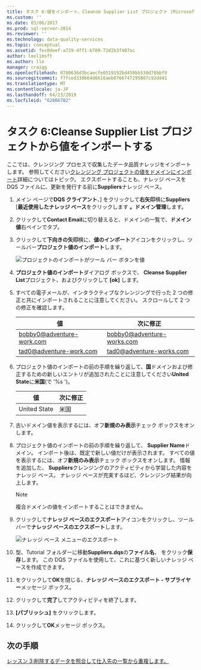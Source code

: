 ```yaml
---
title: タスク 6:値をインポート、Cleanse Supplier List プロジェクト |Microsoft Docs
ms.custom: ''
ms.date: 03/06/2017
ms.prod: sql-server-2014
ms.reviewer: ''
ms.technology: data-quality-services
ms.topic: conceptual
ms.assetid: fec0deef-a729-4ff1-b709-72d2b3f407ac
author: leolimsft
ms.author: lle
manager: craigg
ms.openlocfilehash: 0780636d3bcaecfe0519192bd450bb538d78bbf9
ms.sourcegitcommit: f7fced330b64d6616aeb8766747295807c92dd41
ms.translationtype: MT
ms.contentlocale: ja-JP
ms.lasthandoff: 04/23/2019
ms.locfileid: "62866782"
---
```

# <a name="task-6-importing-values-from-the-cleanse-supplier-list-project"></a>タスク 6:Cleanse Supplier List プロジェクトから値をインポートする
  ここでは、クレンジング プロセスで収集したデータ品質ナレッジをインポートします。 参照してください[クレンジング プロジェクトの値をドメインにインポート](https://msdn.microsoft.com/library/hh479581.aspx)詳細についてはトピック。 エクスポートすることも、ナレッジ ベースを DQS ファイルに、更新を発行する前に**Suppliers**ナレッジ ベース。  
  
1.  メイン ページで**DQS クライアント**、] をクリックして**右矢印**横に**Suppliers** [**最近使用したナレッジ ベース**をクリックします **。ドメイン管理**します。  
  
2.  クリックして**Contact Email**に切り替えると、ドメインの一覧で、**ドメイン値**右ペインでタブ。  
  
3.  クリックして**下向きの矢印**横に、**値のインポート**アイコンをクリックし、ツールバー**プロジェクト値のインポート**します。  
  
     ![プロジェクトのインポートがツール バー ボタンを値](../../2014/tutorials/media/et-importingvaluesfromthecslistproject-01.jpg "プロジェクト値のツール バー ボタンのインポート")  
  
4.  **プロジェクト値のインポート**ダイアログ ボックスで、 **Cleanse Supplier List**プロジェクト、およびクリックして **[ok]** します。  
  
5.  すべての電子メールが、インタラクティブなクレンジングで行った 2 つの修正と共にインポートされることに注意してください。 スクロールして 2 つの修正を確認します。  
  
    |値|次に修正|  
    |-----------|----------------|  
    |bobby0@adventure-work.com|bobby0@adventure-works.com|  
    |tad0@adventure-work.com|tad0@adventure-works.com|  
  
6.  プロジェクト値のインポートの前の手順を繰り返して、**国**ドメインおよび修正するための新しいエントリが追加されたことに注意してください**United State**に**米国**(で '%s ')。  
  
    |値|次に修正|  
    |-----------|----------------|  
    |United State|米国|  
  
7.  古いドメイン値を表示するには、オフ**新規のみ表示**チェック ボックスをオンします。  
  
8.  プロジェクト値のインポートの前の手順を繰り返して、 **Supplier Name**ドメイン。 インポート後は、既定で新しい値だけが表示されます。 すべての値を表示するには、オフ**新規のみ表示**チェック ボックスをオンします。 情報を追加した、 **Suppliers**クレンジングのアクティビティから学習した内容をナレッジ ベース。 ナレッジ ベースが充実するほど、クレンジング結果が向上します。  
  
    > [!NOTE]  
    >  複合ドメインの値をインポートすることはできません。  
  
9. クリックして**ナレッジ ベースのエクスポート**アイコンをクリックし、ツールバーで**ナレッジ ベースのエクスポート**します。  
  
     ![ナレッジ ベース メニューのエクスポート](../../2014/tutorials/media/et-importingvaluesfromthecslistproject-02.jpg " メニューのサポート技術情報のエクスポート")  
  
10. 型、Tutorial フォルダーに移動**Suppliers.dqs**の**ファイル名**、 をクリック**保存**します。 この DQS ファイルを使用して、これに基づく新しいナレッジ ベースを作成できます。  
  
11. をクリックして**OK**を閉じる、**ナレッジ ベースのエクスポート - サプライヤー**メッセージ ボックス。  
  
12. クリックして**完了**してアクティビティを終了します。  
  
13. **[パブリッシュ]** をクリックします。  
  
14. クリックして**OK**メッセージ ボックス。  
  
## <a name="next-step"></a>次の手順  
 [レッスン 3:削除するデータを照合して仕入先の一覧から重複します。](../../2014/tutorials/lesson-3-matching-data-to-remove-duplicates-from-supplier-list.md)  
  
  
